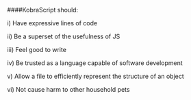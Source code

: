 ####KobraScript should:

i)	 Have expressive lines of code

ii)	 Be a superset of the usefulness of JS

iii) Feel good to write

iv)	 Be trusted as a language capable of software development

v)	 Allow a file to efficiently represent the structure of an object

vi)  Not cause harm to other household pets	
